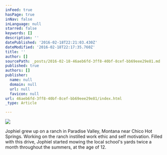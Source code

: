 ```yaml
---
inFeed: true
hasPage: true
inNav: false
inLanguage: null
starred: false
keywords: []
description: ''
datePublished: '2016-02-18T22:21:03.430Z'
dateModified: '2016-02-18T22:17:35.760Z'
title: ''
author: []
sourcePath: _posts/2016-02-18-46aeb6fd-3ff8-40bf-8cef-bb69eee29e81.md
published: true
authors: []
publisher:
  name: null
  domain: null
  url: null
  favicon: null
url: 46aeb6fd-3ff8-40bf-8cef-bb69eee29e81/index.html
_type: Article

---
```

![](https://the-grid-user-content.s3-us-west-2.amazonaws.com/53e50d5f-6cef-4489-9c0f-e6e253e1fb2c.jpg)

Jophiel grew up on a ranch in Paradise Valley, Montana near Chico Hot Springs. Working on the ranch instilled work ethic and self motivation. Filled with this drive, Jophiel started mowing the local school's yards twice a month throughout the summers, at the age of 12\.